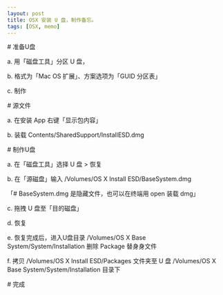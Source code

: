 ```yaml
---
layout: post
title: OSX 安装 U 盘，制作备忘。
tags: [OSX, memo]
---
```


\# 准备U盘

  a. 用「磁盘工具」分区 U 盘，

  b. 格式为「Mac OS 扩展」、方案选项为「GUID 分区表」

  c. 制作

\# 源文件

  a. 在安装 App 右键「显示包内容」

  b. 装载 Contents/SharedSupport/InstallESD.dmg

\# 制作U盘

  a. 在「磁盘工具」选择 U 盘 > 恢复

  b. 在「源磁盘」输入 /Volumes/OS X Install ESD/BaseSystem.dmg

  「# BaseSystem.dmg 是隐藏文件，也可以在终端用 open 装载 dmg」

  c. 拖拽 U 盘至「目的磁盘」

  d. 恢复

  e. 恢复完成后，进入U盘目录 /Volumes/OS X Base System/System/Installation 删除 Package 替身身文件

  f. 拷贝  /Volumes/OS X Install ESD/Packages  文件夹至 U 盘 /Volumes/OS X Base System/System/Installation 目录下

\# 完成 

